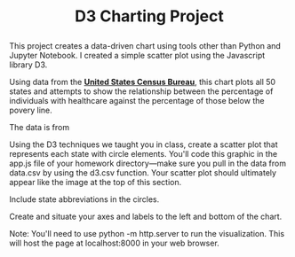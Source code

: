 # <p align="center">D3 Charting Project</p>

This project creates a data-driven chart using tools other than Python and Jupyter Notebook.
I created a simple scatter plot using the Javascript library D3. 

Using data from the **[United States Census Bureau](https://data.census.gov/cedsci/)**, this chart plots all 50 states and attempts to show the relationship between the percentage of individuals with healthcare against the percentage of those below the povery line.

The data is from 




Using the D3 techniques we taught you in class, create a scatter plot that represents each state with circle elements. You'll code this graphic in the app.js file of your homework directory—make sure you pull in the data from data.csv by using the d3.csv function. Your scatter plot should ultimately appear like the image at the top of this section.


Include state abbreviations in the circles.


Create and situate your axes and labels to the left and bottom of the chart.


Note: You'll need to use python -m http.server to run the visualization. This will host the page at localhost:8000 in your web browser.